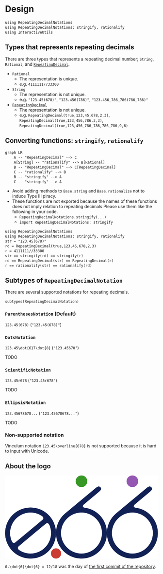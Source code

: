 # Design

```@setup design
using RepeatingDecimalNotations
using RepeatingDecimalNotations: stringify, rationalify
using InteractiveUtils
```

## Types that represents repeating decimals
There are three types that represents a repeating decimal number; `String`, `Rational`, and [`RepeatingDecimal`](@ref).

* `Rational`
    * The representation is unique.
    * e.g. `4111111//33300`
* `String`
    * The representation is not unique.
    * e.g. `"123.45(678)"`, `"123.456(786)"`, `"123.456_786_786(786_786)"`
* [`RepeatingDecimal`](@ref)
    * The representation is not unique.
    * e.g. `RepeatingDecimal(true,123,45,678,2,3)`, `RepeatingDecimal(true,123,456,786,3,3)`, `RepeatingDecimal(true,123,456_786_786,786_786,9,6)`

## Converting functions: `stringify`, `rationalify`

```mermaid
graph LR
    A -- "RepeatingDecimal" --> C
    A[String] -- "rationalify" --> B[Rational]
    B -- "RepeatingDecimal" --> C[RepeatingDecimal]
    C -- "rationalify" --> B
    B -- "stringify" --> A
    C -- "stringify" --> A
```

* Avoid adding methods to `Base.string` and `Base.rationalize` not to induce Type III piracy.
* These functions are not exported because the names of these functions does not imply relation to repeating decimals Please use them like the following in your code.
    * `RepeatingDecimalNotations.stringify(...)`
    * `import RepeatingDecimalNotations: stringify`

```@repl
using RepeatingDecimalNotations
using RepeatingDecimalNotations: stringify, rationalify
str = "123.45(678)"
rd = RepeatingDecimal(true,123,45,678,2,3)
r = 4111111//33300
str == stringify(rd) == stringify(r)
rd == RepeatingDecimal(str) == RepeatingDecimal(r)
r == rationalify(str) == rationalify(rd)
```

## Subtypes of `RepeatingDecimalNotation`
There are several supported notations for repeating decimals.

```@repl design
subtypes(RepeatingDecimalNotation)
```

### `ParenthesesNotation` (Default)
``123.45(678)`` (`"123.45(678)"`)

### `DotsNotation`
``123.45\dot{6}7\dot{8}`` (`"123.456̇78̇"`)

TODO

### `ScientificNotation`
``123.45r678`` (`"123.45r678"`)

TODO

### `EllipsisNotation`
``123.45678678...`` (`"123.45678678..."`)

TODO

### Non-supported notation
Vinculum notation ``123.45\overline{678}`` is not supported because it is hard to input with Unicode.

## About the logo

![](assets/logo.svg)

``0.\dot{6}\dot{6} = 12/18`` was the day of [the first commit of the repository](https://github.com/hyrodium/RepeatingDecimalNotations.jl/commit/218d639cd0e0ea07449a1ea7e571622cfd2e54fe).
